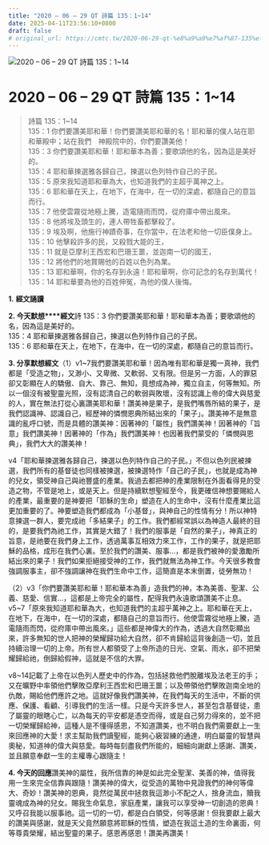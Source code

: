 ```yaml
---
title: "2020 – 06 – 29 QT 詩篇 135：1~14"
date: 2025-04-11T23:56:10+0800
draft: false
# original_url: https://cmtc.tw/2020-06-29-qt-%e8%a9%a9%e7%af%87-135%ef%bc%9a114
---
```


![2020 – 06 – 29 QT 詩篇 135：1~14](/images/qt.jpg   "2020 – 06 – 29 QT 詩篇 135：1~14")

# 2020 – 06 – 29 QT 詩篇 135：1~14

> 詩篇 135：1~14  
> 135：1 你們要讚美耶和華！你們要讚美耶和華的名！耶和華的僕人站在耶和華殿中；站在我們　神殿院中的，你們要讚美他！  
> 135：3 你們要讚美耶和華！耶和華本為善；要歌頌他的名，因為這是美好的。  
> 135：4 耶和華揀選雅各歸自己，揀選以色列特作自己的子民。  
> 135：5 原來我知道耶和華為大，也知道我們的主超乎萬神之上。  
> 135：6 耶和華在天上，在地下，在海中，在一切的深處，都隨自己的意旨而行。  
> 135：7 他使雲霧從地極上騰，造電隨雨而閃，從府庫中帶出風來。  
> 135：8 他將埃及頭生的，連人帶牲畜都擊殺了。  
> 135：9 埃及啊，他施行神蹟奇事，在你當中，在法老和他一切臣僕身上。  
> 135：10 他擊殺許多的民，又殺戮大能的王，  
> 135：11 就是亞摩利王西宏和巴珊王噩，並迦南一切的國王，  
> 135：12 將他們的地賞賜他的百姓以色列為業。  
> 135：13 耶和華啊，你的名存到永遠！耶和華啊，你可記念的名存到萬代！  
> 135：14 耶和華要為他的百姓伸冤，為他的僕人後悔。

**1.** **經文誦讀**

**2. 今天默想****經文**詩 135：3 你們要讚美耶和華！耶和華本為善；要歌頌他的名，因為這是美好的。  
135：4 耶和華揀選雅各歸自己，揀選以色列特作自己的子民。  
135：6 耶和華在天上，在地下，在海中，在一切的深處，都隨自己的意旨而行。

**3. 分享默想經文**（1）v1~7我們要讚美耶和華！因為唯有耶和華是獨一真神，我們都是「受造之物」，又渺小、又卑微、又軟弱、又有限。但是另一方面，人的罪惡卻又彰顯在人的驕傲、自大、靠己、無知，竟想成為神，獨立自主，何等無知。所以一個沒有被聖靈光照，沒有認清自己的軟弱與敗壞，沒有認識上帝的偉大與慈愛的人，實在無法打從心裏讚美耶和華！讚美神是果子，是我們嘴唇所結的果子，是我們認識神、認識自己，經歷神的憐憫恩典所結出來的「果子」。讚美神不是無意識的亂呼口號，而是具體的讚美神：因著神的「屬性」我們讚美神！因著神的「旨意」我們讚美神！因著神的「作為」我們讚美神！也因著我們蒙受的「憐憫與恩典」，我們大大的讚美神！

v4「耶和華揀選雅各歸自己，揀選以色列特作自己的子民。」不但以色列民被揀選，我們所有的基督徒也同樣被揀選，被揀選特作「自己的子民」，也就是成為神的兒女，領受神自己與祂豐盛的產業。我過去都把神的產業限制在外面看得見的受造之物，不管是地上，或是天上。但是持續默想聖經至今，我更確信神想要賜給人的產業，最重要的是神要把「耶穌的生命」塑造在人的生命中，沒有什麼產業比這更加重要的了。神要塑造我們都成為「小基督」，與神自己的性情有分！所以神特意揀選一群人，要完成祂「多結果子」的工作。我們都經常誤以為神造人最終的目的，是要我們為祂工作，其實是大錯了！我們的服事是「自然的果子」，神真正的旨意，是祂要在我們身上工作，透過萬事互相效力來工作，工作的果子，就是把耶穌的品格，成形在我們心裏。至於我們的讚美、服事…，都是我們被神的愛激勵所結出來的果子！我們如果拒絕接受神的工作，我們就無法為神工作。今天很多教會強調服事主，卻不強調讓神在我們生命中工作，這簡直是本末倒置，徒勞無功！

（2）v3「你們要讚美耶和華！耶和華本為善」造我們的神，本為美善、聖潔、公義、慈愛、信實…，這都是上帝完全的屬性，配得我們永遠歌頌讚美不止息。v5~7「原來我知道耶和華為大，也知道我們的主超乎萬神之上。耶和華在天上，在地下，在海中，在一切的深處，都隨自己的意旨而行。他使雲霧從地極上騰，造電隨雨而閃，從府庫中帶出風來。」這些都是神偉大的作為，透過大自然彰顯出來，許多無知的世人把神的榮耀歸功給大自然，卻不肯歸給這背後創造一切，並且持續治理一切的上帝。所有世人都領受了上帝所造的日光、空氣、雨水，卻不把榮耀歸給祂，倒歸給假神，這就是不信的大罪。

v8~14記載了上帝在以色列人歷史中的作為，包括拯救他們脫離埃及法老王的手；又在曠野中率領他們擊敗亞摩利王西宏和巴珊王噩；以及帶領他們擊敗迦南全地的仇敵，賜給他們應許之地。這就好像我們讚美神，在我們每天的生活中，不斷的供應、保護、看顧、引導我們的生活一樣。只是今天許多世人，甚至包含基督徒，患了屬靈的眼瞎心亡，以為每天的平安都是憑空而得，或是自己努力得來的，並不把一切榮耀歸給神，這種人是不懂得感恩，不知道讚美，也不明白我們需要獻上一生來回應神的大愛！求主幫助我們讀聖經，能夠心竅習練的通達，明白屬靈的智慧與奧秘，知道神的偉大與慈愛。每時每刻盡我們所能的，細細向謝獻上感謝、讚美，並且願意奉獻一生的主權專心跟隨主！

**4. 今天的回應**讚美神的屬性，我所信靠的神是如此完全聖潔、美善的神，值得我用一生來完全信靠與跟隨！讚美神的偉大，從受造的萬物中見證我們的神何等偉大、奇妙！讚美神的恩典，竟然從萬民中拯救我這渺小不配之人，捨身流血，贖我靈魂成為神的兒女。賜我生命氣息，家庭產業，讓我可以享受神一切創造的恩典！又呼召我能以服事祂。這一切的一切，都是白白領受，何等感謝！但我要獻上最大的讚美與感謝，就是天父竟然願意將耶穌的性情，塑造在我這土造的生命裏面，何等尊貴榮耀，結出聖靈的果子。感恩再感恩！讚美再讚美！